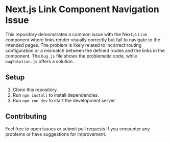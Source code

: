 # Next.js Link Component Navigation Issue

This repository demonstrates a common issue with the Next.js `Link` component where links render visually correctly but fail to navigate to the intended pages. The problem is likely related to incorrect routing configuration or a mismatch between the defined routes and the links in the component.  The `bug.js` file shows the problematic code, while `bugSolution.js` offers a solution.

## Setup

1. Clone this repository.
2. Run `npm install` to install dependencies.
3. Run `npm run dev` to start the development server.

## Contributing

Feel free to open issues or submit pull requests if you encounter any problems or have suggestions for improvement.